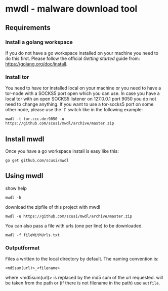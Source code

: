 # mwdl - malware download tool

## Requirements

### Install a golang workspace

If you do not have a go workspace installed on your machine you need to do this first.
Please follow the official _Getting started_ guide from: https://golang.org/doc/install.

### Install tor

You need to have tor installed local on your machine or you need to have a tor-node with a SOCKS5 port open which you can use.
In case you have a local tor with an open SOCKS5 listener on 127.0.0.1 port 9050 you do not need to change anything.
If you want to use a tor-socks5 port on some other node, please use the 't' switch like in the following example:

```
mwdl -t tor.ccc.de:9050 -u https://github.com/scusi/mwdl/archive/master.zip
```

## Install mwdl

Once you have a go workspace install is easy like this:

```
go get github.com/scusi/mwdl
```

## Using mwdl

show help

```
mwdl -h 
```

download the zipfile of this project with mwdl

```
mwdl -u https://github.com/scusi/mwdl/archive/master.zip
```

You can also pass a file with urls (one per line) to be downloaded.

```
mwdl -f fileWithUrls.txt
```

### Outputformat

Files a written to the local directory by default.
The naming convention is:

 ```<md5sum(url)>_<filename>```

where <md5sum(url)> is replaced by the md5 sum of the url requested.
<filename> will be taken from the path or (if there is not filename in the path) use ```outfile```.



